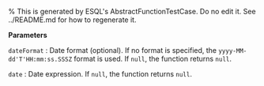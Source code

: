 % This is generated by ESQL's AbstractFunctionTestCase. Do no edit it. See ../README.md for how to regenerate it.

**Parameters**

`dateFormat`
:   Date format (optional).  If no format is specified, the `yyyy-MM-dd'T'HH:mm:ss.SSSZ` format is used. If `null`, the function returns `null`.

`date`
:   Date expression. If `null`, the function returns `null`.

